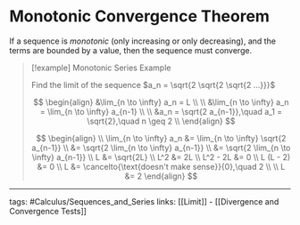 # Monotonic Convergence Theorem
If a sequence is *monotonic* (only increasing or only decreasing), and the terms are bounded by a value, then the sequence must converge.

> [!example]  Monotonic Series Example
> 
> Find the limit of the sequence $a_n = \sqrt{2 \sqrt{2 \sqrt{2 ...}}}$
> 
> $$
> \begin{align}
> &\lim_{n \to \infty} a_n = L \\ \\
> &\lim_{n \to \infty} a_n = \lim_{n \to \infty} a_{n-1} \\ \\
> &a_n = \sqrt{2 a_{n-1}},\quad a_1 = \sqrt{2},\quad n \geq 2 \\
> \end{align}
> $$
> 
> $$ \begin{align} \\
> \lim_{n \to \infty} a_n &= \lim_{n \to \infty} \sqrt{2 a_{n-1}} \\
> &= \sqrt{2 \lim_{n \to \infty} a_{n-1}} \\
> &= \sqrt{2 \lim_{n \to \infty} a_{n-1}} \\
> L &= \sqrt{2L} \\
> L^2 &= 2L \\
> L^2 - 2L &= 0 \\
> L (L - 2) &= 0 \\
> L &= \cancelto{\text{doesn't make sense}}{0},\quad 2 \\ \\
> L &= 2
> \end{align} $$
> 

---
tags: #Calculus/Sequences_and_Series 
links: [[Limit]] - [[Divergence and Convergence Tests]]